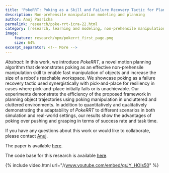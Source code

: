 ```yaml
---
title: 'PokeRRT: Poking as a Skill and Failure Recovery Tactic for Planar Non-Prehensile Manipulation' 
description: Non-prehensile manipulation modeling and planning
author: Anuj Pasricha
permalink: research/poke-rrt-icra-22.html
category: [research, learning and modeling, non-prehensile manipulation, research highlight]
image:
    feature: research/npm/pokerrt_first_page.png
    size: 64%
excerpt_separator: <!-- More -->
---
```


_Abstract_: In this work, we introduce _PokeRRT_, a novel motion planning algorithm that demonstrates poking as an effective non-prehensile manipulation skill to enable fast manipulation of objects and increase the size of a robot's reachable workspace. We showcase poking as a failure recovery tactic used synergistically with pick-and-place for resiliency in cases where pick-and-place initially fails or is unachievable. Our experiments demonstrate the efficiency of the proposed framework in planning object trajectories using poking manipulation in uncluttered and cluttered environments. In addition to quantitatively and qualitatively demonstrating the adaptability of _PokeRRT_ to different scenarios in both simulation and real-world settings, our results show the advantages of poking over pushing and grasping in terms of success rate and task time.

<!-- More -->

If you have any questions about this work or would like to collaborate, please contact [Anuj](mailto:anuj.pasricha@colorado.edu).

The paper is available [here](https://hiro-group.ronc.one/papers/2022_Pasricha_RAL_PokeRRT.pdf).

The code base for this research is available [here](https://github.com/HIRO-group/npm-base).

{% include video.html url="//www.youtube.com/embed/qrJY_HOIs50" %}
